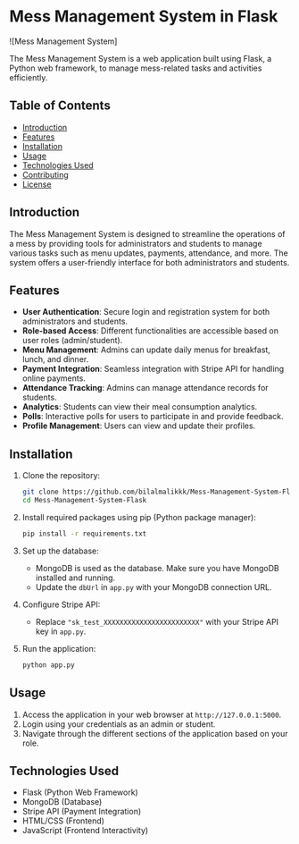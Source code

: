 
# Mess Management System in Flask

![Mess Management System]

The Mess Management System is a web application built using Flask, a Python web framework, to manage mess-related tasks and activities efficiently.

## Table of Contents

- [Introduction](#introduction)
- [Features](#features)
- [Installation](#installation)
- [Usage](#usage)
- [Technologies Used](#technologies-used)
- [Contributing](#contributing)
- [License](#license)

## Introduction

The Mess Management System is designed to streamline the operations of a mess by providing tools for administrators and students to manage various tasks such as menu updates, payments, attendance, and more. The system offers a user-friendly interface for both administrators and students.

## Features

- **User Authentication**: Secure login and registration system for both administrators and students.
- **Role-based Access**: Different functionalities are accessible based on user roles (admin/student).
- **Menu Management**: Admins can update daily menus for breakfast, lunch, and dinner.
- **Payment Integration**: Seamless integration with Stripe API for handling online payments.
- **Attendance Tracking**: Admins can manage attendance records for students.
- **Analytics**: Students can view their meal consumption analytics.
- **Polls**: Interactive polls for users to participate in and provide feedback.
- **Profile Management**: Users can view and update their profiles.

## Installation

1. Clone the repository:
   ```bash
   git clone https://github.com/bilalmalikkk/Mess-Management-System-Flask.git
   cd Mess-Management-System-Flask
   ```

2. Install required packages using pip (Python package manager):
   ```bash
   pip install -r requirements.txt
   ```

3. Set up the database:
   - MongoDB is used as the database. Make sure you have MongoDB installed and running.
   - Update the `dbUrl` in `app.py` with your MongoDB connection URL.

4. Configure Stripe API:
   - Replace `"sk_test_XXXXXXXXXXXXXXXXXXXXXXXX"` with your Stripe API key in `app.py`.

5. Run the application:
   ```bash
   python app.py
   ```

## Usage

1. Access the application in your web browser at `http://127.0.0.1:5000`.
2. Login using your credentials as an admin or student.
3. Navigate through the different sections of the application based on your role.

## Technologies Used

- Flask (Python Web Framework)
- MongoDB (Database)
- Stripe API (Payment Integration)
- HTML/CSS (Frontend)
- JavaScript (Frontend Interactivity)

